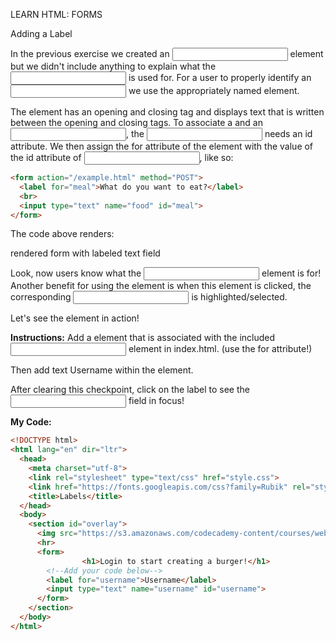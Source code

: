 
LEARN HTML: FORMS

Adding a Label

In the previous exercise we created an <input> element but we didn't include anything to explain what the <input> is used for. For a user to properly identify an <input> we use the appropriately named <label> element.

The <label> element has an opening and closing tag and displays text that is written between the opening and closing tags. To associate a <label> and an <input>, the <input> needs an id attribute. We then assign the for attribute of the <label> element with the value of the id attribute of <input>, like so:
```html
<form action="/example.html" method="POST">
  <label for="meal">What do you want to eat?</label>
  <br>
  <input type="text" name="food" id="meal">
</form>
```
The code above renders:

rendered form with labeled text field

Look, now users know what the <input> element is for! Another benefit for using the <label> element is when this element is clicked, the corresponding <input> is highlighted/selected.

Let's see the <label> element in action!

**Instructions:**
Add a <label> element that is associated with the included <input> element in index.html. (use the for attribute!)

Then add text Username within the <label> element.

After clearing this checkpoint, click on the label to see the <input> field in focus!

**My Code:**
```html
<!DOCTYPE html>
<html lang="en" dir="ltr">
  <head>
    <meta charset="utf-8">
    <link rel="stylesheet" type="text/css" href="style.css">
    <link href="https://fonts.googleapis.com/css?family=Rubik" rel="stylesheet">
    <title>Labels</title>
  </head>
  <body>
    <section id="overlay">
      <img src="https://s3.amazonaws.com/codecademy-content/courses/web-101/unit-6/htmlcss1-img_burger-logo.svg" alt="Davie's Burgers Logo" id="logo">
      <hr>
      <form>
				<h1>Login to start creating a burger!</h1>
        <!--Add your code below-->
        <label for="username">Username</label>
        <input type="text" name="username" id="username">
      </form>
    </section>
  </body>
</html>
```
